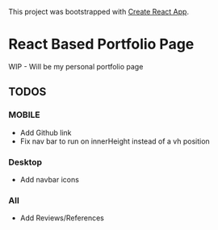 This project was bootstrapped with [Create React App](https://github.com/facebookincubator/create-react-app).

# React Based Portfolio Page

WIP - Will be my personal portfolio page

## TODOS

### MOBILE
* Add Github link
* Fix nav bar to run on innerHeight instead of a vh position

### Desktop
* Add navbar icons

### All
* Add Reviews/References

